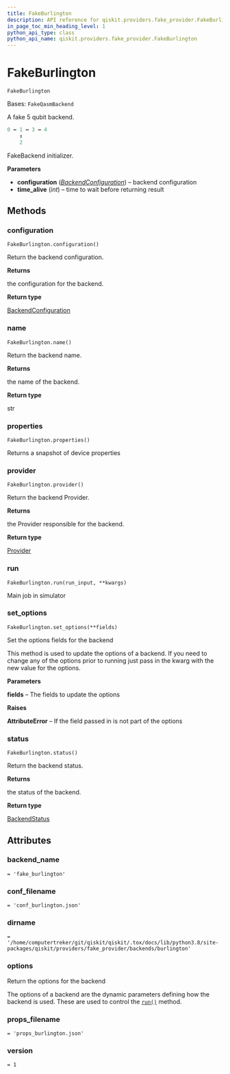 ```yaml
---
title: FakeBurlington
description: API reference for qiskit.providers.fake_provider.FakeBurlington
in_page_toc_min_heading_level: 1
python_api_type: class
python_api_name: qiskit.providers.fake_provider.FakeBurlington
---
```


# FakeBurlington

<span id="qiskit.providers.fake_provider.FakeBurlington" />

`FakeBurlington`

Bases: `FakeQasmBackend`

A fake 5 qubit backend.

```python
0 ↔ 1 ↔ 3 ↔ 4
    ↕
    2
```

FakeBackend initializer.

**Parameters**

*   **configuration** ([*BackendConfiguration*](qiskit.providers.models.BackendConfiguration "qiskit.providers.models.BackendConfiguration")) – backend configuration
*   **time\_alive** (*int*) – time to wait before returning result

## Methods

<span id="qiskit-providers-fake-provider-fakeburlington-configuration" />

### configuration

<span id="qiskit.providers.fake_provider.FakeBurlington.configuration" />

`FakeBurlington.configuration()`

Return the backend configuration.

**Returns**

the configuration for the backend.

**Return type**

[BackendConfiguration](qiskit.providers.models.BackendConfiguration "qiskit.providers.models.BackendConfiguration")

<span id="qiskit-providers-fake-provider-fakeburlington-name" />

### name

<span id="qiskit.providers.fake_provider.FakeBurlington.name" />

`FakeBurlington.name()`

Return the backend name.

**Returns**

the name of the backend.

**Return type**

str

<span id="qiskit-providers-fake-provider-fakeburlington-properties" />

### properties

<span id="qiskit.providers.fake_provider.FakeBurlington.properties" />

`FakeBurlington.properties()`

Returns a snapshot of device properties

<span id="qiskit-providers-fake-provider-fakeburlington-provider" />

### provider

<span id="qiskit.providers.fake_provider.FakeBurlington.provider" />

`FakeBurlington.provider()`

Return the backend Provider.

**Returns**

the Provider responsible for the backend.

**Return type**

[Provider](qiskit.providers.Provider "qiskit.providers.Provider")

<span id="qiskit-providers-fake-provider-fakeburlington-run" />

### run

<span id="qiskit.providers.fake_provider.FakeBurlington.run" />

`FakeBurlington.run(run_input, **kwargs)`

Main job in simulator

<span id="qiskit-providers-fake-provider-fakeburlington-set-options" />

### set\_options

<span id="qiskit.providers.fake_provider.FakeBurlington.set_options" />

`FakeBurlington.set_options(**fields)`

Set the options fields for the backend

This method is used to update the options of a backend. If you need to change any of the options prior to running just pass in the kwarg with the new value for the options.

**Parameters**

**fields** – The fields to update the options

**Raises**

**AttributeError** – If the field passed in is not part of the options

<span id="qiskit-providers-fake-provider-fakeburlington-status" />

### status

<span id="qiskit.providers.fake_provider.FakeBurlington.status" />

`FakeBurlington.status()`

Return the backend status.

**Returns**

the status of the backend.

**Return type**

[BackendStatus](qiskit.providers.models.BackendStatus "qiskit.providers.models.BackendStatus")

## Attributes

<span id="qiskit.providers.fake_provider.FakeBurlington.backend_name" />

### backend\_name

`= 'fake_burlington'`

<span id="qiskit.providers.fake_provider.FakeBurlington.conf_filename" />

### conf\_filename

`= 'conf_burlington.json'`

<span id="qiskit.providers.fake_provider.FakeBurlington.dirname" />

### dirname

`= '/home/computertreker/git/qiskit/qiskit/.tox/docs/lib/python3.8/site-packages/qiskit/providers/fake_provider/backends/burlington'`

<span id="qiskit.providers.fake_provider.FakeBurlington.options" />

### options

Return the options for the backend

The options of a backend are the dynamic parameters defining how the backend is used. These are used to control the [`run()`](qiskit.providers.fake_provider.FakeBurlington#run "qiskit.providers.fake_provider.FakeBurlington.run") method.

<span id="qiskit.providers.fake_provider.FakeBurlington.props_filename" />

### props\_filename

`= 'props_burlington.json'`

<span id="qiskit.providers.fake_provider.FakeBurlington.version" />

### version

`= 1`

